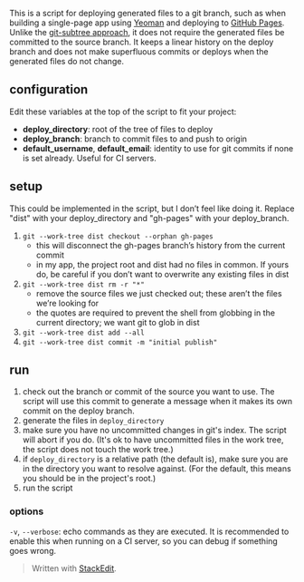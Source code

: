 This is a script for deploying generated files to a git branch, such as when building a single-page app using [Yeoman](http://yeoman.io) and deploying to [GitHub Pages](http://pages.github.com). Unlike the [git-subtree approach](http://yeoman.io/deployment.html), it does not require the generated files be committed to the source branch. It keeps a linear history on the deploy branch and does not make superfluous commits or deploys when the generated files do not change.

## configuration
Edit these variables at the top of the script to fit your project:

- **deploy_directory**: root of the tree of files to deploy
- **deploy_branch**: branch to commit files to and push to origin
- **default_username**, **default_email**: identity to use for git commits if none is set already. Useful for CI servers.

## setup
This could be implemented in the script, but I don’t feel like doing it. Replace "dist" with your deploy_directory and "gh-pages" with your deploy_branch.

1. `git --work-tree dist checkout --orphan gh-pages`
   - this will disconnect the gh-pages branch’s history from the current commit
   - in my app, the project root and dist had no files in common. If yours do, be careful if you don’t want to overwrite any existing files in dist
2. `git --work-tree dist rm -r "*"`
   - remove the source files we just checked out; these aren’t the files we’re looking for
   - the quotes are required to prevent the shell from globbing in the current directory; we want git to glob in dist
3. `git --work-tree dist add --all`
4. `git --work-tree dist commit -m "initial publish"`

## run
1. check out the branch or commit of the source you want to use. The script will use this commit to generate a message when it makes its own commit on the deploy branch.
2. generate the files in `deploy_directory`
3. make sure you have no uncommitted changes in git's index. The script will abort if you do. (It's ok to have uncommitted files in the work tree, the script does not touch the work tree.)
4. if `deploy_directory` is a relative path (the default is), make sure you are in the directory you want to resolve against. (For the default, this means you should be in the project's root.)
5. run the script

### options
`-v`, `--verbose`: echo commands as they are executed. It is recommended to enable this when running on a CI server, so you can debug if something goes wrong.


> Written with [StackEdit](http://benweet.github.io/stackedit).
